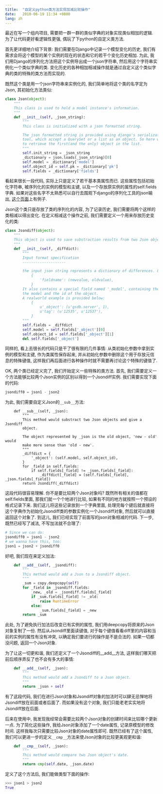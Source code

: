 ```yaml
---
title:  "自定义python类方法实现加减比较操作"
date:   2010-06-19 11:34 +0800
lang: zh
---
```


最近在写一个组内项目, 需要把一群一群的类似字典的对象实现类似相加的逻辑. 为了让代码更好看逻辑性更强, 偶玩了下python的自定义类方法.

首先更详细地介绍下背景: 我们需要在Django中记录一个模型变化的历史, 我们有需求会将这个模型的某个实例的现在的状态和它的若干个变化历史相加. 为此, 我们用Django的序列化方法把这个实例导出成一个json字符串, 然后用这个字符串实例化一个类似字典的类. 变化历史的各种相加相减操作就是通过自定义这个类似字典的类的特殊的类方法而实现的.

既然这个类是用一个json字符串来实例化的, 我们简单地将这个类的名字定为Json, 其初始化方法类似:

```python
class Json(object):
    """
    This class is used to hold a model instance's information.
    """
    def __init__(self, _json_string):
        """
        This class is initialized with a json formatted string.

        The json formatted string is provided using django's serialization
        tool, which accept a QuerySet or a list as an object. So here we have
        to retrieve the first(and the only) object in the list.
        """
        self.init_string = _json_string
        _dictionary = json.loads(_json_string)[0]
        self.model = _dictionary['model']
        self.object_id = self.pk = _dictionary['pk']
        self.fields = _dictionary['fields']
```

看起来很长一段代码, 实际上只是定义了若干基本类属性而已. 这些属性包括初始化字符串, 被序列化的实例的模型和主键, 以及一个存放原实例的属性的self.fields字典. 如果对这些名字不太熟悉可以自行去围观下django的序列化工具的json输出, [这个页面](http://docs.djangoproject.com/en/dev/topics/serialization/#topics-serialization)上有例子.

Json这个类只是存放了类的序列化的内容, 为了记录历史, 我们需要将两个这样的类相减以得出变化. 在定义相减这个操作之前, 我们需要定义一个用来存放历史变化的类:

```python
class Jsondiff(object):
    """
    This object is used to save substraction results from two Json objects.
    """
    def __init__(self, _diffdict):
        """
        Input format specification
        --------------------

        the input json string represents a dictionary of differences. Like:
            {
                'fieldname': (newvalue, oldvalue),
            }
        It also contains a special field named '_model', containing the name of
        the model and the id of the object.
        A realworld example is provided below:
            {
                u'_object': (u'gsdb.server', 1),
                u'tag': (u'12535', u'12537'),
            }
        """
        self.fields = _diffdict
        self.model = self.fields['_object'][0]
        self.object_id = self.fields['_object'][1]
        del self.fields['_object']
```

同样的, 看上去很长的代码只是干了很有限的几件事情: 从类初始化参数中拿到实例的模型和主键, 作为类属性保存起来, 并从初始化参数中删除这个用于存放元信息的特殊键值, 这样我们再后面进行各种操作时就不需要再讨论这个特殊的键值了.

OK, 两个类已经定义完了, 我们开始定义一些特殊的类方法. 首先, 我们需要定义一个方法能够比较两个Json实例的区别以得到一个Jsondiff实例. 我们需要实现下面的代码:

```python
jsondiff0 = json1 - json2
```

为此, 我们需要自定义Json的`__sub__`方法:

```
    def __sub__(self, _json):
        """
        This method would substract two Json objects and give a Jsondiff
        object.

        The object represented by _json is the old object, 'new - old' would
        make more sense than 'old - new'.
        """
        _diffdict = {
            '_object': (self.model, self.object_id),
        }
        for _field in self.fields:
            if self.fields[_field] != _json.fields[_field]:
                _diffdict[_field] = (self.fields[_field], _json.fields[_field])
        return Jsondiff(_diffdict)

```

这段代码很容易理解. 你不是要比较两个Json对象吗? 既然所有相关的值都在self.fields里面, 那我们就一个个地进行比较, 如果有不同的地方就按照一个预设的格式记录下来. 我们这儿将这些记录放到一个字典里面, 处理完每个键后就直接将这个字典作为初始化Jsondiff类的参数实例化一个Jsondiff对象, 然后就可以直接返回这个对象了. 到这儿, 我们已经实现了前面写的json对象相减的代码. 下一步, 既然已经写了减法, 不写加法就不合理了:

```python
# Since we can do:
jsondiff0 = json1 - json2
# we wanna have this, too:
json1 = json2 + jsondiff0
```

好吧, 我们现在来定义加法:

```python
    def __add__(self, _jsondiff):
        """
        This method would add a Json to a Jsondiff object.
        """
        _sum = copy.deepcopy(self)
        for _field in _jsondiff.fields:
            _new, _old = _jsondiff.fields[_field]
            if _sum.fields[_field] != _old:
                raise RuntimeError
            else:
                _sum.fields[_field] = _new
        return _sum

```
此处, 为了避免执行加法后改变已有实例的属性, 我们用deepcopy将原来的Json对象复制了一份. 然后从Jsondiff里面读键值, 对于每个键值看看diff里的内容和当前的实例的属性有没有冲突, 以确定我们要进行的操作是不是合法的. 如果一切都没问题, 返回一个Json对象.

为了让这一切更和谐, 我们还定义了一个Jsondiff的__add__方法, 这样我们哪天把前后顺序弄反了也不会有多大的事情:

```python
    def __add__(self, _json):
        """
        This method would add a Jsondiff to a Json object.
        """
        return _json + self
```

有了这段代码, 我们在进行Json对象和Jsondiff对象的加法时可以肆无忌惮地将Jsondiff放在前面或者后面了. 而如果没有这个对象, 我们只能老老实实地将Jsondiff放在后面.

后来在使用中, 我发现我经常会需要比较两个Json对象的创建时间来比较哪个更新一点. 为了简化这些操作, 我给Json对象添加了一个date属性, 记录原模型的修改时间. 这样我每次只需要比较Json对象的date属性即可. 既然已经有了这个属性, 我们可以更进一步的定义`__cmp__`方法来使Json对象的比较更美观更和谐:


```python
    def __cmp__(self, _json):
        """
        This method would compare two Json object's date.
        """
        return cmp(self.date, _json.date)
```

定义了这个方法后, 我们能做类型下面的操作:

```python
>>> json1 > json2
True
```
